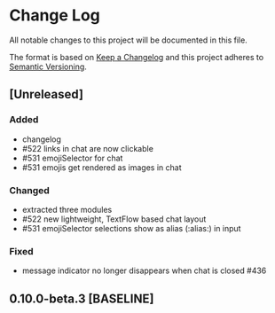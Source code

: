 # Change Log
All notable changes to this project will be documented in this file.

The format is based on [Keep a Changelog](http://keepachangelog.com/)
and this project adheres to [Semantic Versioning](http://semver.org/).

## [Unreleased]
### Added
- changelog
- #522 links in chat are now clickable
- #531 emojiSelector for chat
- #531 emojis get rendered as images in chat

### Changed
- extracted three modules
- #522 new lightweight, TextFlow based chat layout
- #531 emojiSelector selections show as alias (:alias:) in input

### Fixed
- message indicator no longer disappears when chat is closed #436

## 0.10.0-beta.3 [BASELINE]
